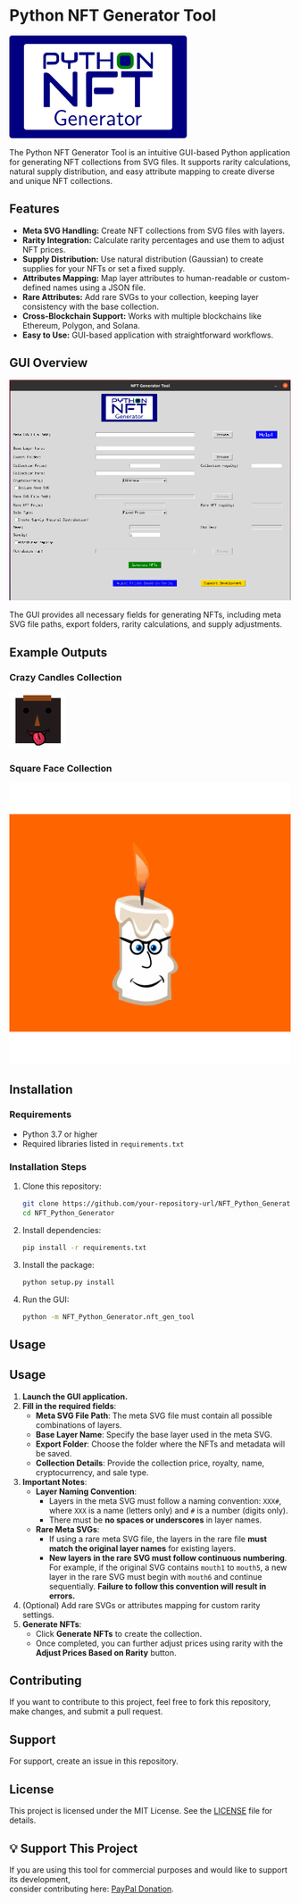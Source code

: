 # Python NFT Generator Tool

![Python NFT Generator Logo](/NFT_Python_generator/figures/tool_logo.png)

The Python NFT Generator Tool is an intuitive GUI-based Python application for generating NFT collections from SVG files. It supports rarity calculations, natural supply distribution, and easy attribute mapping to create diverse and unique NFT collections.

## Features

- **Meta SVG Handling:** Create NFT collections from SVG files with layers.
- **Rarity Integration:** Calculate rarity percentages and use them to adjust NFT prices.
- **Supply Distribution:** Use natural distribution (Gaussian) to create supplies for your NFTs or set a fixed supply.
- **Attributes Mapping:** Map layer attributes to human-readable or custom-defined names using a JSON file.
- **Rare Attributes:** Add rare SVGs to your collection, keeping layer consistency with the base collection.
- **Cross-Blockchain Support:** Works with multiple blockchains like Ethereum, Polygon, and Solana.
- **Easy to Use:** GUI-based application with straightforward workflows.

## GUI Overview

![NFT Generator Tool GUI](/NFT_Python_generator/figures/nft_gen_gui.png)

The GUI provides all necessary fields for generating NFTs, including meta SVG file paths, export folders, rarity calculations, and supply adjustments.

## Example Outputs

### Crazy Candles Collection
![Crazy Candles Example GIF](/NFT_Python_generator/figures/squared_face_collection.gif)

### Square Face Collection
![Square Face Example GIF](/NFT_Python_generator/figures/crazycandles_collection.gif)

## Installation

### Requirements

- Python 3.7 or higher
- Required libraries listed in `requirements.txt`

### Installation Steps

1. Clone this repository:
   ```bash
   git clone https://github.com/your-repository-url/NFT_Python_Generator.git
   cd NFT_Python_Generator
   ```

2. Install dependencies:
   ```bash
   pip install -r requirements.txt
   ```

3. Install the package:
   ```bash
   python setup.py install
   ```

4. Run the GUI:
   ```bash
   python -m NFT_Python_Generator.nft_gen_tool
   ```

## Usage

## Usage

1. **Launch the GUI application.**
2. **Fill in the required fields**:
   - **Meta SVG File Path**: The meta SVG file must contain all possible combinations of layers.
   - **Base Layer Name**: Specify the base layer used in the meta SVG.
   - **Export Folder**: Choose the folder where the NFTs and metadata will be saved.
   - **Collection Details**: Provide the collection price, royalty, name, cryptocurrency, and sale type.
3. **Important Notes**:
   - **Layer Naming Convention**:
     - Layers in the meta SVG must follow a naming convention: `XXX#`, where `XXX` is a name (letters only) and `#` is a number (digits only).
     - There must be **no spaces or underscores** in layer names.
   - **Rare Meta SVGs**:
     - If using a rare meta SVG file, the layers in the rare file **must match the original layer names** for existing layers.
     - **New layers in the rare SVG must follow continuous numbering**. For example, if the original SVG contains `mouth1` to `mouth5`, a new layer in the rare SVG must begin with `mouth6` and continue sequentially. **Failure to follow this convention will result in errors.**
4. (Optional) Add rare SVGs or attributes mapping for custom rarity settings.
5. **Generate NFTs**:
   - Click **Generate NFTs** to create the collection.
   - Once completed, you can further adjust prices using rarity with the **Adjust Prices Based on Rarity** button.

## Contributing

If you want to contribute to this project, feel free to fork this repository, make changes, and submit a pull request.

## Support

For support, create an issue in this repository.

## License

This project is licensed under the MIT License. See the [LICENSE](./LICENSE) file for details.

## 💡 Support This Project  
If you are using this tool for commercial purposes and would like to support its development,  
consider contributing here: [PayPal Donation](https://www.paypal.com/donate/?hosted_button_id=MQSW5283NCXCJ).